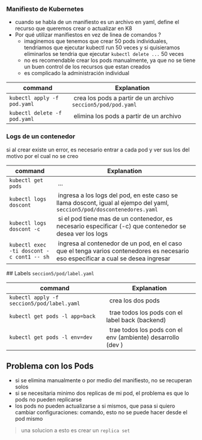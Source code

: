 
### Manifiesto de Kubernetes
* cuando se habla de un manifiesto es un archivo en yaml, define el recurso que queremos crear o actualizar en K8
* Por qué utilizar manifiestos en vez de linea de comandos ? 
    * imaginemos que tenemos que crear 50 pods individuales, tendriamos que ejecutar kubectl run 50 veces y si quisieramos eliminarlos se tendria que ejecutar `kubectl delete ...` 50 veces
    * no es recomendable crear los pods manualmente, ya que no se tiene un buen control de los recursos que estan creados 
    * es complicado la administración individual  

command  | Explanation 
------------- | -------------
`kubectl apply -f pod.yaml` | crea los pods a partir de un archivo  `seccion5/pod/pod.yaml`
`kubectl delete -f pod.yaml` | elimina los pods a partir de un archivo

### Logs de un contenedor
si al crear existe un error, es necesario entrar a cada pod y ver sus los del motivo por el cual no se creo 

command  | Explanation 
------------- | -------------
`kubectl get pods` | ...
`kubectl logs doscont` | ingresa a los logs del pod, en este caso se llama doscont, igual al ejempo del yaml,  `seccion5/pod/doscontenedores.yaml`
`kubectl logs doscont -c` | si el pod tiene mas de un contenedor, es necesario especificar (-c) que contenedor se desea ver los logs
`kubectl exec -ti doscont -c cont1 -- sh ` | ingresa al contenedor de un pod, en el caso que el tenga varios contenedores es necesario eso especificar a cual se desea ingresar

## Labels
`seccion5/pod/label.yaml`

command  | Explanation 
------------- | -------------
`kubectl apply -f seccion5/pod/label.yaml` |  crea los dos pods
`kubectl get pods -l app=back` |  trae todos los pods con el label back (backend) 
`kubectl get pods -l env=dev` |  trae todos los pods con el env (ambiente) desarrollo (dev )

## Problema con los Pods

* si se elimina manualmente o por medio del manifiesto, no se recuperan solos
* si se necesitaria minimo dos replicas de mi pod, el problema es que lo pods no pueden replicarse
* los pods no pueden actualizarse a si mismos, que pasa si quiero cambiar configuraciones: comando, esto no se puede hacer desde el pod mismo 

> una solucion a esto es crear un `replica set `